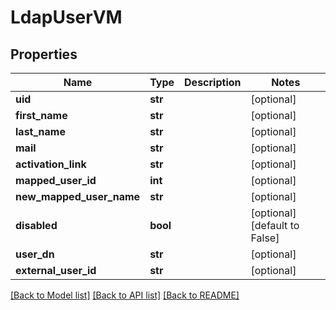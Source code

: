 # LdapUserVM

## Properties
Name | Type | Description | Notes
------------ | ------------- | ------------- | -------------
**uid** | **str** |  | [optional] 
**first_name** | **str** |  | [optional] 
**last_name** | **str** |  | [optional] 
**mail** | **str** |  | [optional] 
**activation_link** | **str** |  | [optional] 
**mapped_user_id** | **int** |  | [optional] 
**new_mapped_user_name** | **str** |  | [optional] 
**disabled** | **bool** |  | [optional] [default to False]
**user_dn** | **str** |  | [optional] 
**external_user_id** | **str** |  | [optional] 

[[Back to Model list]](../README.md#documentation-for-models) [[Back to API list]](../README.md#documentation-for-api-endpoints) [[Back to README]](../README.md)


